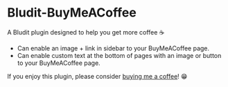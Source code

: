 # Bludit-BuyMeACoffee
A Bludit plugin designed to help you get more coffee ☕

* Can enable an image + link in sidebar to your BuyMeACoffee page.
* Can enable custom text at the bottom of pages with an image or button to your BuyMeACoffee page.

If you enjoy this plugin, please consider [buying me a coffee](https://out.spegal.dev/coffee)! 😁
